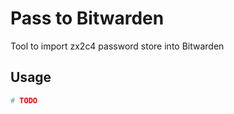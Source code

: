 # Pass to Bitwarden

Tool to import zx2c4 password store into Bitwarden

## Usage

```zsh
# TODO
```
